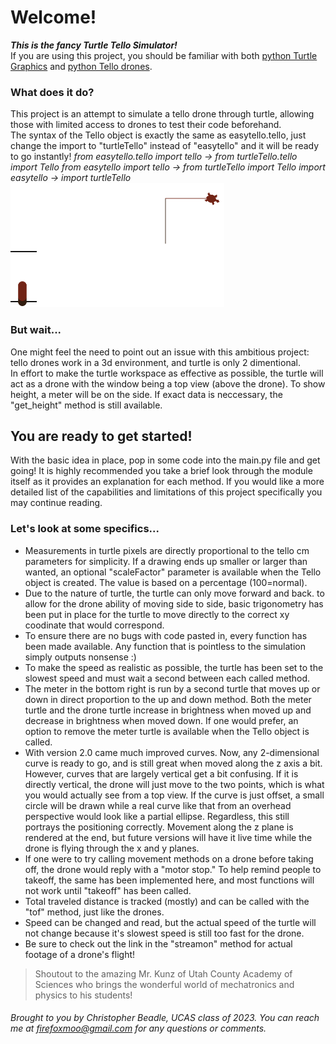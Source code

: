 # Welcome!
***This is the fancy Turtle Tello Simulator!***  
If you are using this project, you should be familiar with both [python Turtle Graphics](https://docs.python.org/3/library/turtle.html) and [python Tello drones](https://pypi.org/project/easytello/#description).  

### What does it do?
This project is an attempt to simulate a tello drone through turtle, allowing those with limited access to drones to test their code beforehand.  
The syntax of the Tello object is exactly the same as easytello.tello, just change the import to "turtleTello" instead of "easytello" and it will be ready to go instantly! 
*from easytello.tello import tello -> from turtleTello.tello import Tello*
*from easytello import tello -> from turtleTello import Tello*
*import easytello -> import turtleTello*
![turtle example](turtleExample.png)  

### But wait...
One might feel the need to point out an issue with this ambitious project: tello drones work in a 3d environment, and turtle is only 2 dimentional.  
In effort to make the turtle workspace as effective as possible, the turtle will act as a drone with the window being a top view (above the drone). To show height, a meter will be on the side. If exact data is neccessary, the "get_height" method is still available.  

## You are ready to get started! 
With the basic idea in place, pop in some code into the main.py file and get going!
It is highly recommended you take a brief look through the module itself as it provides an explanation for each method. If you would like a more detailed list of the capabilities and limitations of this project specifically you may continue reading.

### Let's look at some specifics...
- Measurements in turtle pixels are directly proportional to the tello cm parameters for simplicity. If a drawing ends up smaller or larger than wanted, an optional "scaleFactor" parameter is available when the Tello object is created. The value is based on a percentage (100=normal).
- Due to the nature of turtle, the turtle can only move forward and back. to allow for the drone ability of moving side to side, basic trigonometry has been put in place for the turtle to move directly to the correct xy coodinate that would correspond.
- To ensure there are no bugs with code pasted in, every function has been made available. Any function that is pointless to the simulation simply outputs nonsense :)
- To make the speed as realistic as possible, the turtle has been set to the slowest speed and must wait a second between each called method.
- The meter in the bottom right is run by a second turtle that moves up or down in direct proportion to the up and down method. Both the meter turtle and the drone turtle increase in brightness when moved up and decrease in brightness when moved down. If one would prefer, an option to remove the meter turtle is available when the Tello object is called.
 - With version 2.0 came much improved curves. Now, any 2-dimensional curve is ready to go, and is still great when moved along the z axis a bit. However, curves that are largely vertical get a bit confusing. If it is directly vertical, the drone will just move to the two points, which is what you would actually see from a top view. If the curve is just offset, a small circle will be drawn while a real curve like that from an overhead perspective would look like a partial ellipse. Regardless, this still portrays the positioning correctly. Movement along the z plane is rendered at the end, but future versions will have it live time while the drone is flying through the x and y planes.
- If one were to try calling movement methods on a drone before taking off, the drone would reply with a "motor stop." To help remind people to takeoff, the same has been implemented here, and most functions will not work until "takeoff" has been called.
- Total traveled distance is tracked (mostly) and can be called with the "tof" method, just like the drones.
- Speed can be changed and read, but the actual speed of the turtle will not change because it's slowest speed is still too fast for the drone.
- Be sure to check out the link in the "streamon" method for actual footage of a drone's flight!

> Shoutout to the amazing Mr. Kunz of Utah County Academy of Sciences who brings the wonderful world of mechatronics and physics to his students!
###### Brought to you by Christopher Beadle, UCAS class of 2023. You can reach me at firefoxmoo@gmail.com for any questions or comments.